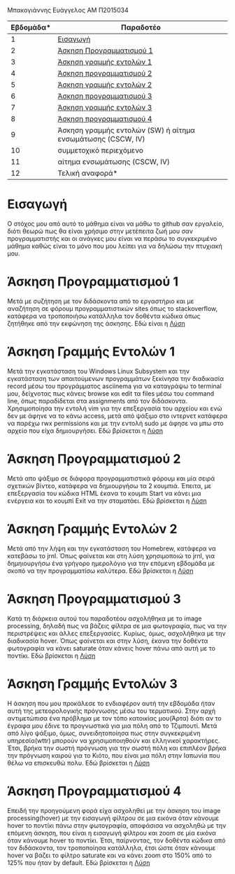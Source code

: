 Μπακογιάννης Ευάγγελος 
ΑΜ Π2015034

| Εβδομάδα* | Παραδοτέο |
| --- | --- |
| 1 |[Εισαγωγή](#Εισαγωγή)|
| 2 |[Άσκηση Προγραμματισμού 1](#Άσκηση-Προγραμματισμού-1)|
| 3 |[Άσκηση γραμμής εντολών 1](#Άσκηση-Γραμμής-Εντολών-1)|
| 4 | [Άσκηση προγραμματισμού 2](#Άσκηση-Προγραμματισμού-2)|
| 5 | [Άσκηση γραμμής εντολών 2](#Άσκηση-Γραμμής-Εντολών-2) |
| 6 | [Άσκηση προγραμματισμού 3](#Άσκηση-Προγραμματισμού-3) |
| 7 | [Άσκηση γραμμής εντολών 3](#Άσκηση-Γραμμής-Εντολών-3) |
| 8 | [Άσκηση προγραμματισμού 4](#Άσκηση-Προγραμματισμού-3) |
| 9 | Άσκηση γραμμής εντολών (SW) ή αίτημα ενσωμάτωσης (CSCW, IV) |
| 10 | συμμετοχικό περιεχόμενο |
| 11 | αίτημα ενσωμάτωσης (CSCW, IV) |
| 12 | Τελική αναφορά* |

# Εισαγωγή
Ο στόχος μου από αυτό το μάθημα είναι να μάθω το github σαν εργαλείο, διότι θεωρώ πως θα είναι χρήσιμο στην μετέπειτα ζωή μου σαν προγραμματιστής και οι ανάγκες μου
είναι να περάσω το συγκεκριμένο μάθημα καθώς είναι το μόνο που μου λείπει για να δηλώσω την πτυχιακή μου. 

# Άσκηση Προγραμματισμού 1
Μετά με συζήτηση με τον διδάσκοντα από το εργαστήριο και με αναζήτηση σε φόρουμ προγραμματιστικών sites όπως το stackoverflow, κατάφερα να τροποποιήσω κατάλληλα τον
δοθέντα κώδικα όπως ζητήθηκε από την εκφώνηση της άσκησης. Εδώ είναι η [Λύση](https://github.com/p15bako/site/blob/2015034/_remix/form-validation.md)

# Άσκηση Γραμμής Εντολών 1
Μετά την εγκατάσταση του Windows Linux Subsystem και την εγκατάσταση των απαιτούμενων προγραμμάτων ξεκίνησα την διαδικασία record μέσω του προγράμματος asciinema για
να καταγράψω το terminal μου, δείχνοτας πως κάνεις browse και edit τα files μέσω του command line, όπως παραδίδεται στα assignments από τον διδάσκοντα. 
Χρησιμοποίησα την εντολή vim για την επεξεργασία του αρχείου και ενώ δεν με άφηνε να το κάνω access, μετά από ψάξιμο στο ιντερνετ κατάφερα να παρέχω rwx permissions
και με την εντολή sudo με άφησε να μπω στο αρχείο που είχα δημιουργήσει. Εδώ βρίσκεται η [Λύση](https://asciinema.org/a/wJgWexFBYad9jasIY94wGIS05)

# Άσκηση Προγραμματισμού 2
Μετά απο ψάξιμο σε διάφορα προγραμματιστικά φόρουμ και μία σειρά σχετικών βίντεο, κατάφερα να δημιουργήσω τα 2 κουμπιά. Έπειτα, με επεξεργασία του κώδικα ΗΤΜL έκανα
το κουμπι Start να κάνει μια ενέργεια και το κουμπί Exit να την σταματάει. Εδώ βρίσκεται η [Λύση](https://github.com/p15bako/site/blob/2015034/_remix/button.md)

# Άσκηση Γραμμής Εντολών 2
Μετά από την λήψη και την εγκατάσταση του Homebrew, κατάφερα να κατεβάσω το jrnl. Όπως φαίνεται και στη λύση χρησιμοποιώ το jrnl, για δημηιουργήσω ένα γρήγορο ημερολόγιο για την επόμενη εβδομάδα με σκοπό να την προγραμματίσω καλύτερα. Εδώ βρίσκεται η [Λύση](https://asciinema.org/a/AmpMuye3oFXBojIe0sSUmTBjA)


# Άσκηση Προγραμματισμού 3
Κατά τη διάρκεια αυτού του παραδοτέου ασχολήθηκα με το image processing, δηλαδή πως να βάζεις φίλτρα σε μια φωτογραφία, πως να την περιστρέψεις και άλλες επεξεργασίες. Κυρίως, όμως, ασχολήθηκα με την διαδικασία hover. Όπως φαίνεται και στην λύση, έκανα την δοθέντα φωτογραφία να κάνει saturate όταν κάνεις hover πάνω από αυτή με το ποντίκι. Εδώ βρίσκεται η [Λύση](https://github.com/p15bako/site/blob/2015034/_remix/image-filter.md)


# Άσκηση Γραμμής Εντολών 3
Η άσκηση που μου προκάλεσε το ενδιαφέρον αυτή την εβδομάδα ήταν αυτή της μετεορολογικής πρόγνωσης μέσω του τερματικού. Στην αρχή αντιμετώπισα ένα πρόβλημα με τον τόπο κατοικίας μου(Άρτα) διότι αν το έγραφα μου έδινε τα προγνωστικά για μια πόλη από το Τζιμπουτί. Μετά από λίγο ψάξιμο, όμως, συνειδητοποίησα πως στην συγκεκριμένη υπηρεσία(wttr) μπορούν να χρησιμοποιηθούν και ελληνικοί χαρακτήρες. Έτσι, βρήκα την σωστή πρόγνωση για την σωστή πόλη και επιπλέον βρήκα την πρόγνωση καιρού για το Κιότο, που είναι μια πόλη στην Ιαπωνία που θέλω να επισκευθώ πολυ. Εδώ βρίσκεται η [Λύση](https://asciinema.org/a/dorXwhJ8dum4e3azXcXAcvyuo)


# Άσκηση Προγραμματισμού 4
Επειδή την προηγούμενη φορά είχα ασχοληθεί με την άσκηση του image processing(hover) με την εισαγωγή φίλτρου σε μια εικόνα όταν κάνουμε hover το ποντίκι πάνω στην φωτογραφία, αποφάσισα να ασχοληθώ με την επόμενη άσκηση, που είναι η εισαγωγή φίλτρου και zoom σε μία εικόνα όταν κάνουμε hover το ποντίκι. Έτσι, παίρνοντας, τον δοθέντα κώδικα από τον διδάσκοντα, τον τροποποίησα κατάλληλα, έτσι ώστε όταν κάνουμε hover να βάζει το φίλτρο saturate και να κάνει zoom στο 150% από το 125% που ήταν by default. Εδώ βρίσκεται η [Λύση](https://github.com/p15bako/site/blob/2015034/_remix/image-zoom.md)
